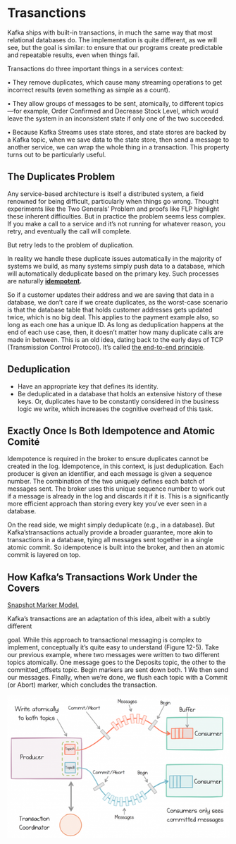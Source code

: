 # Trasanctions

Kafka ships with built-in transactions, in much the same way that most relational databases do. The implementation is quite different, as we will see, but the goal is similar: to ensure that our programs create predictable and repeatable results, even when things fail.

Transactions do three important things in a services context:

• They remove duplicates, which cause many streaming operations to get incorrect results (even something as simple as a count).

• They allow groups of messages to be sent, atomically, to different topics—for example, Order Confirmed and Decrease Stock Level, which would leave the system in an inconsistent state if only one of the two succeeded.

• Because Kafka Streams uses state stores, and state stores are backed by a Kafka topic, when we save data to the state store, then send a message to another service, we can wrap the whole thing in a transaction. This property turns out to be particularly useful.

## The Duplicates Problem

Any service-based architecture is itself a distributed system, a field renowned for being difficult, particularly when things go wrong. Thought experiments like the Two Generals’ Problem and proofs like FLP highlight these inherent difficulties.  But in practice the problem seems less complex. If you make a call to a service and it’s not running for whatever reason, you retry, and eventually the call will complete. 

But retry leds to the problem of duplication.

In reality we handle these duplicate issues automatically in the majority of systems we build, as many systems simply push data to a database, which will automatically deduplicate based on the primary key. Such processes are naturally [**idempotent**](https://en.wikipedia.org/wiki/Idempotence)**.**

So if a customer updates their address and we are saving that data in a database, we don’t care if we create duplicates, as the worst-case scenario is that the database table that holds customer addresses gets updated twice, which is no big deal. This applies to the payment example also, so long as each one has a unique ID. As long as deduplication happens at the end of each use case, then, it doesn’t matter how many duplicate calls are made in between. This is an old idea, dating back to the early days of TCP (Transmission Control Protocol). It’s called [the end-to-end principle](https://en.wikipedia.org/wiki/End-to-end_principle).

## Deduplication

- Have an appropriate key that defines its identity.
-  Be deduplicated in a database that holds an extensive history of these keys. Or, duplicates have to be constantly considered in the business logic we write, which increases the cognitive overhead of this task.

## Exactly Once Is Both Idempotence and Atomic Comité

Idempotence is required in the broker to ensure duplicates cannot be created in the log. Idempotence, in this context, is just deduplication. Each producer is given an identifier, and each message is given a sequence number. The combination of the two uniquely defines each batch of messages sent. The broker uses this unique sequence number to work out if a message is already in the log and discards it if it is. This is a significantly more efficient approach than storing every key you’ve ever seen in a database.

On the read side, we might simply deduplicate (e.g., in a database). But Kafka’stransactions actually provide a broader guarantee, more akin to transactions in a database, tying all messages sent together in a single atomic commit. So idempotence is built into the broker, and then an atomic commit is layered on top.

## How Kafka’s Transactions Work Under the Covers

[Snapshot Marker Model.](http://bit.ly/2umAT2Q)

Kafka’s transactions are an adaptation of this idea, albeit with a subtly different

goal. While this approach to transactional messaging is complex to implement, conceptually it’s quite easy to understand (Figure 12-5). Take our previous example, where two messages were written to two different topics atomically. One message goes to the Deposits topic, the other to the committed_offsets topic. Begin markers are sent down both. 1 We then send our messages. Finally, when we’re done, we flush each topic with a Commit (or Abort) marker, which concludes the transaction.

![Alt text](../../../assets/flow.png "Title")
